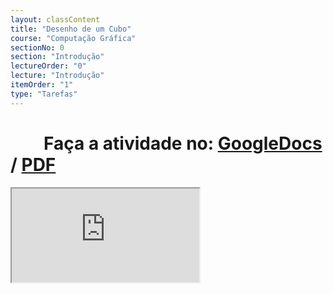 ```yaml
---
layout: classContent
title: "Desenho de um Cubo"
course: "Computação Gráfica"
sectionNo: 0
section: "Introdução"
lectureOrder: "0"
lecture: "Introdução"
itemOrder: "1"
type: "Tarefas"
---
```


# &nbsp;&nbsp;&nbsp;&nbsp;&nbsp;&nbsp;&nbsp;&nbsp;Faça a atividade no: [GoogleDocs](https://docs.google.com/document/d/1fvisceUAUE7QWubFpvNouUNpbAg1dVBh/copy?usp=sharing&ouid=116972197927145487361&rtpof=true&sd=true) / [PDF](https://docs.google.com/document/d/1fvisceUAUE7QWubFpvNouUNpbAg1dVBh/export?format=pdf&usp=sharing&ouid=116972197927145487361&rtpof=true&sd=true)

<iframe src="https://docs.google.com/document/d/1fvisceUAUE7QWubFpvNouUNpbAg1dVBh/preview"></iframe>
